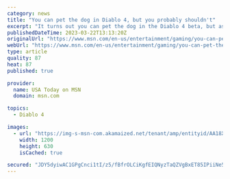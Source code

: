 ```yaml
---
category: news
title: "You can pet the dog in Diablo 4, but you probably shouldn't"
excerpt: "It turns out you can pet the dog in the Diablo 4 beta, but as one unlucky fan found out, you might not want to ..."
publishedDateTime: 2023-03-22T13:13:20Z
originalUrl: "https://www.msn.com/en-us/entertainment/gaming/you-can-pet-the-dog-in-diablo-4-but-you-probably-shouldnt/ar-AA18XrAw"
webUrl: "https://www.msn.com/en-us/entertainment/gaming/you-can-pet-the-dog-in-diablo-4-but-you-probably-shouldnt/ar-AA18XrAw"
type: article
quality: 87
heat: 87
published: true

provider:
  name: USA Today on MSN
  domain: msn.com

topics:
  - Diablo 4

images:
  - url: "https://img-s-msn-com.akamaized.net/tenant/amp/entityid/AA18Xgsc.img?h=630&w=1200&m=6&q=60&o=t&l=f&f=jpg"
    width: 1200
    height: 630
    isCached: true

secured: "JDY5dyiwAC1GPgCnci1tI/z5/fBfrOLCiKgfEIQNyzTaQZVgBxET85IPiiNe5/DbUKdeuGKdpKmDHQQa+yiHvnoBDNGbbLvdPM3+IjjvpnUc7ib/bGj1peVEr0Xg9ApC3pC9Ce5fmn+CxLksQMmE2T4SRcKvYv7xWLwSrEsnOrV7jVEAgx3PCIkJiiyijtGJ5X8gcl2x9TX/CdPKjLmiPyrRfLZNWJqTEvqGIDjhE0qVfZQPN8UmtfMdLDOSbyS+53NsJpfodcGzYwyRaUljLib5dB7fHRxKBRUZZ+at/Bza4iQwK9fO6Pd42hWlzgAnyzNttReJ/71/clytpvHJtd/8C9yXZzD3Fw98ivP9SgQ=;qSV4PUmpjOFxf2I5WhA80A=="
---
```


